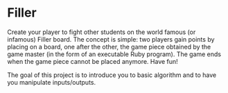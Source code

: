 # Filler

Create your player to fight other students on the world famous (or infamous) Filler board.
The concept is simple: two players gain points by placing on a board, one after the other,
the game piece obtained by the game master (in the form of an executable Ruby program).
The game ends when the game piece cannot be placed anymore. Have fun!

The goal of this project is to introduce you to basic algorithm and to have you manipulate
inputs/outputs.
